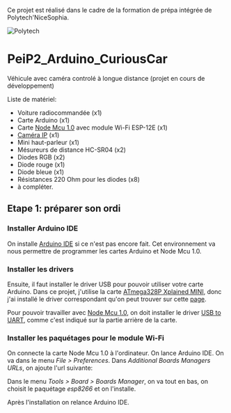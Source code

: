 Ce projet est réalisé dans le cadre de la formation de prépa intégrée de Polytech'NiceSophia.

![Polytech](http://www.polytechnice.fr/jahia/jsp/jahia/templates/inc/img/polytech_nice-sophia.png)

# PeiP2_Arduino_CuriousCar
Véhicule avec caméra controlé à longue distance (projet en cours de développement)

Liste de matériel:

- Voiture radiocommandée (x1)
- Carte Arduino (x1)
- Carte [Node Mcu 1.0](http://www.hotmcu.com/nodemcu-lua-wifi-board-based-on-esp8266-cp2102-module-p-265.html) avec module Wi-Fi ESP-12E (x1)
- [Caméra IP](https://fr.aliexpress.com/item/Mini-Camera-480P-Wifi-DV-DVR-Wireless-IP-Cam-Brand-New-Mini-Video-Camcorder-Recorder-Infrared/32824095038.html?src=google&albslr=229618241&isdl=y&aff_short_key=UneMJZVf&source=%7Bifdyn:dyn%7D%7Bifpla:pla%7D%7Bifdbm:DBM&albch=DID%7D&src=google&albch=shopping&acnt=494-037-6276&isdl=y&albcp=653151748&albag=36672819047&slnk=&trgt=68416666751&plac=&crea=fr32824095038&netw=g&device=c&mtctp=&gclid=EAIaIQobChMI2YLS2vPR2AIVjJEbCh2CAwuiEAkYFCABEgKM1_D_BwE) (x1)
- Mini haut-parleur (x1)
- Mésureurs de distance HC-SR04 (x2)
- Diodes RGB (x2)
- Diode rouge (x1)
- Diode bleue (x1)
- Résistances 220 Ohm pour les diodes (x8)
- à compléter.

Etape 1: préparer son ordi
-
### Installer Arduino IDE #
On installe [Arduino IDE](https://www.arduino.cc/en/main/software) si ce n'est pas encore fait. Cet environnement va nous permettre de programmer les cartes Arduino et Node Mcu 1.0.
### Installer les drivers #
Ensuite, il faut installer le driver USB pour pouvoir utiliser votre carte Arduino. Dans ce projet, j'utilise la carte [ATmega328P Xplained MINI](https://www.microchip.com/developmenttools/productdetails.aspx?partno=atmega328p-xmini), donc j'ai installé le driver correspondant qu'on peut trouver sur cette [page](http://users.polytech.unice.fr/~pmasson/Enseignement-arduino.htm).

Pour pouvoir travailler avec [Node Mcu 1.0](http://www.hotmcu.com/nodemcu-lua-wifi-board-based-on-esp8266-cp2102-module-p-265.html), on doit installer le driver [USB to UART](https://www.silabs.com/products/development-tools/software/usb-to-uart-bridge-vcp-drivers), comme c'est indiqué sur la partie arrière de la carte.
### Installer les paquétages pour le module Wi-Fi #
On connecte la carte Node Mcu 1.0 à l'ordinateur. On lance Arduino IDE. On va dans le menu *File > Preferences*. Dans *Additional Boards Managers URLs*, on ajoute l'url suivante:

Dans le menu *Tools > Board > Boards Manager*, on va tout en bas, on choisit le paquétage *esp8266* et on l'installe.

Après l'installation on relance Arduino IDE.
